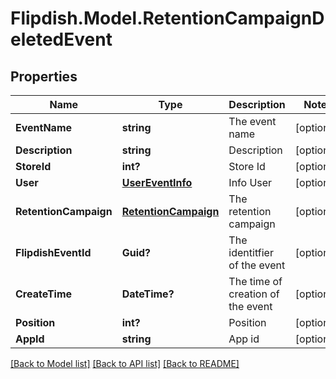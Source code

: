# Flipdish.Model.RetentionCampaignDeletedEvent
## Properties

Name | Type | Description | Notes
------------ | ------------- | ------------- | -------------
**EventName** | **string** | The event name | [optional] 
**Description** | **string** | Description | [optional] 
**StoreId** | **int?** | Store Id | [optional] 
**User** | [**UserEventInfo**](UserEventInfo.md) | Info User | [optional] 
**RetentionCampaign** | [**RetentionCampaign**](RetentionCampaign.md) | The retention campaign | [optional] 
**FlipdishEventId** | **Guid?** | The identitfier of the event | [optional] 
**CreateTime** | **DateTime?** | The time of creation of the event | [optional] 
**Position** | **int?** | Position | [optional] 
**AppId** | **string** | App id | [optional] 

[[Back to Model list]](../README.md#documentation-for-models) [[Back to API list]](../README.md#documentation-for-api-endpoints) [[Back to README]](../README.md)

